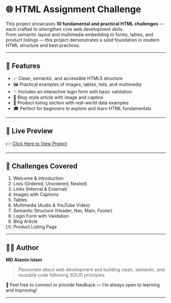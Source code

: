 # 🌐 HTML Assignment Challenge

This project showcases **10 fundamental and practical HTML challenges** — each crafted to strengthen core web development skills.  
From semantic layout and multimedia embedding to forms, tables, and product listings — this project demonstrates a solid foundation in modern HTML structure and best practices.

---

## 🚀 Features

- ✅ Clean, semantic, and accessible HTML5 structure
- 🖼️ Practical examples of images, tables, lists, and multimedia
- ✨ Includes an interactive login form with basic validation
- 📄 Blog-style article with image and caption
- 🛒 Product listing section with real-world data examples
- 🎓 Perfect for beginners to explore and learn HTML fundamentals

---

## 🔗 Live Preview

👉 [Click Here to View Project](#)

---

## 🧩 Challenges Covered

1. Welcome & Introduction
2. Lists (Ordered, Unordered, Nested)
3. Links (Internal & External)
4. Images with Captions
5. Tables
6. Multimedia (Audio & YouTube Video)
7. Semantic Structure (Header, Nav, Main, Footer)
8. Login Form with Validation
9. Blog Article
10. Product Listing Page

---

## 👨‍💻 Author

**MD Alamin Islam**

> Passionate about web development and building clean, semantic, and reusable code following SOLID principles.

📧 Feel free to connect or provide feedback — I’m always open to learning and improving!

---
